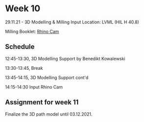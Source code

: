 # Week 10

29.11.21 - 3D Modelling & Milling Input
Location: LVML (HIL H 40.8)

Milling Booklet: [Rhino Cam](https://girot-ethz.github.io/ddm-I/text/201123_RhinoCam.pdf)

## Schedule
12:45-13:30, 3D Modelling Support by Benedikt Kowalewski

13:30-13:45, Break

13:45-14:15, 3D Modelling Support cont'd

14:15-14:30 Input Rhino Cam

## Assignment for week 11
Finalize the 3D path model until 03.12.2021. 











